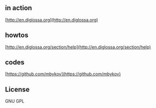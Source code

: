 ## in action

[http://en.diglossa.org](http://en.diglossa.org)


## howtos

[http://en.diglossa.org/section/help](http://en.diglossa.org/section/help)

## codes

[https://github.com/mbykov](https://github.com/mbykov)

## License

  GNU GPL
